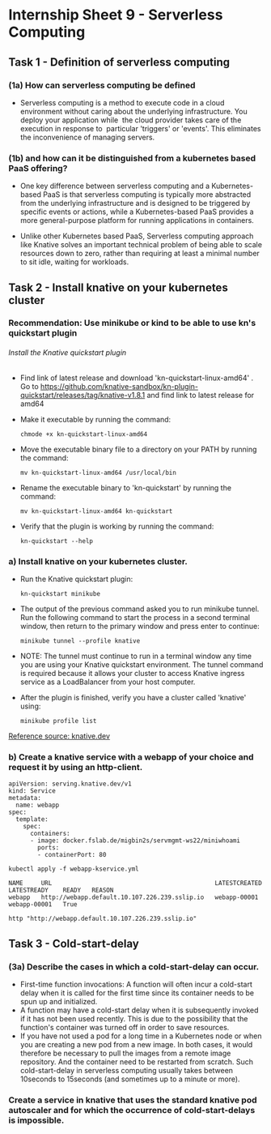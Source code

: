 # Internship Sheet 9 - Serverless Computing
## Task 1 - Definition of serverless computing
### (1a) How can serverless computing be defined
* Serverless computing is a method to execute code in a cloud environment without caring about the underlying infrastructure. You deploy your application while  the cloud provider takes care of the execution in response to  particular 'triggers' or 'events'. This eliminates the inconvenience of managing servers.

### (1b) and how can it be distinguished from a kubernetes based PaaS offering?
* One key difference between serverless computing and a Kubernetes-based PaaS is that serverless computing is typically more abstracted from the underlying infrastructure and is designed to be triggered by specific events or actions, while a Kubernetes-based PaaS provides a more general-purpose platform for running applications in containers.
 
* Unlike other Kubernetes based PaaS, Serverless computing approach like Knative solves an important technical problem of  being able to scale resources down to zero, rather than requiring at least a minimal number to sit idle, waiting for workloads.
 

## Task 2 - Install knative on your kubernetes cluster
### Recommendation: Use minikube or kind to be able to use kn's quickstart plugin

###### Install the Knative quickstart plugin
* Find link of latest release and download 'kn-quickstart-linux-amd64' . Go to https://github.com/knative-sandbox/kn-plugin-quickstart/releases/tag/knative-v1.8.1 and find link to latest release for amd64

* Make it executable by running the command:
  
    `chmode +x kn-quickstart-linux-amd64`

* Move the executable binary file to a directory on your PATH by running the command:
  
    `mv kn-quickstart-linux-amd64 /usr/local/bin`

* Rename the executable binary to 'kn-quickstart' by running the command:
  
    `mv kn-quickstart-linux-amd64 kn-quickstart`

* Verify that the plugin is working by running the command:
  
    `kn-quickstart --help`


### a) Install knative on your kubernetes cluster.
* Run the Knative quickstart plugin:

    `kn-quickstart minikube`

* The output of the previous command asked you to run minikube tunnel. Run the following command to start the process in a second terminal window, then return to the primary window and press enter to continue:

    `minikube tunnel --profile knative`

* NOTE: The tunnel must continue to run in a terminal window any time you are using your Knative quickstart environment.
The tunnel command is required because it allows your cluster to access Knative ingress service as a LoadBalancer from your host computer.

* After the plugin is finished, verify you have a cluster called 'knative' using:

    `minikube profile list`
    

[Reference source: knative.dev](https://knative.dev/docs/install/quickstart-install/#install-the-knative-quickstart-plugin) 

### b) Create a knative service with a webapp of your choice and request it by using an http-client.
```
apiVersion: serving.knative.dev/v1
kind: Service
metadata:
  name: webapp
spec:
  template:
    spec:
      containers:
      - image: docker.fslab.de/migbin2s/servmgmt-ws22/miniwhoami
        ports:
        - containerPort: 80
```
`kubectl apply -f webapp-kservice.yml`

```
NAME     URL                                             LATESTCREATED   LATESTREADY    READY   REASON
webapp   http://webapp.default.10.107.226.239.sslip.io   webapp-00001    webapp-00001   True
```
`http "http://webapp.default.10.107.226.239.sslip.io"`

## Task 3 - Cold-start-delay
### (3a) Describe the cases in which a cold-start-delay can occur.
* First-time function invocations: A function will often incur a cold-start delay when it is called for the first time since its container needs to be spun up and initialized.
* A function may have a cold-start delay when it is subsequently invoked if it has not been used recently. This is due to the possibility that the function's container was turned off in order to save resources.
* If you have not used a pod for a long time in a Kubernetes node or when you are creating a new pod from a new image. In both cases, it would therefore be necessary to pull the images from a remote image repository. And the container need to be restarted from scratch. Such cold-start-delay in serverless computing usually takes between 10seconds to 15seconds (and sometimes up to a minute or more).
### Create a service in knative that uses the standard knative pod autoscaler and for which the occurrence of cold-start-delays is impossible.

